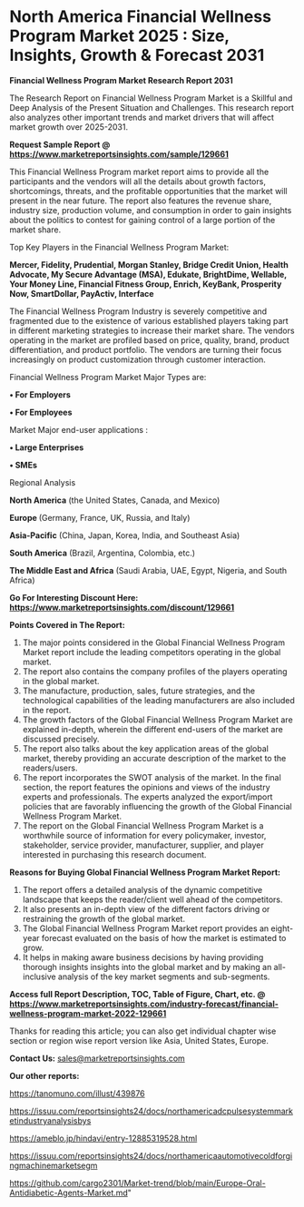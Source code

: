 # North America Financial Wellness Program Market 2025 : Size, Insights, Growth & Forecast 2031

<strong>Financial Wellness Program Market Research Report 2031</strong>

The Research Report on Financial Wellness Program Market is a Skillful and Deep Analysis of the Present Situation and Challenges. This research report also analyzes other important trends and market drivers that will affect market growth over 2025-2031.

<strong>Request Sample Report @ <a href=https://www.marketreportsinsights.com/sample/129661>https://www.marketreportsinsights.com/sample/129661</a></strong>

This Financial Wellness Program market report aims to provide all the participants and the vendors will all the details about growth factors, shortcomings, threats, and the profitable opportunities that the market will present in the near future. The report also features the revenue share, industry size, production volume, and consumption in order to gain insights about the politics to contest for gaining control of a large portion of the market share.

Top Key Players in the Financial Wellness Program Market:

<strong>Mercer, Fidelity, Prudential, Morgan Stanley, Bridge Credit Union, Health Advocate, My Secure Advantage (MSA), Edukate, BrightDime, Wellable, Your Money Line, Financial Fitness Group, Enrich, KeyBank, Prosperity Now, SmartDollar, PayActiv, Interface</strong>

The Financial Wellness Program Industry is severely competitive and fragmented due to the existence of various established players taking part in different marketing strategies to increase their market share. The vendors operating in the market are profiled based on price, quality, brand, product differentiation, and product portfolio. The vendors are turning their focus increasingly on product customization through customer interaction.

Financial Wellness Program Market Major Types are:

<strong>• For Employers

• For Employees</strong>

Market Major end-user applications :

<strong>• Large Enterprises

• SMEs</strong>

Regional Analysis

</u><strong><b>North America</b></strong> (the United States, Canada, and Mexico)

<strong><b>Europe </b></strong>(Germany, France, UK, Russia, and Italy)

<strong><b>Asia-Pacific</b></strong> (China, Japan, Korea, India, and Southeast Asia)

<strong><b>South America</b></strong> (Brazil, Argentina, Colombia, etc.)

<strong><b>The Middle East and Africa</b></strong> (Saudi Arabia, UAE, Egypt, Nigeria, and South Africa)

<strong>Go For Interesting Discount Here: <a href=https://www.marketreportsinsights.com/discount/129661>https://www.marketreportsinsights.com/discount/129661</a></strong>

<strong>Points Covered in The Report:</strong>
<ol>
  <li>The major points considered in the Global Financial Wellness Program Market report include the leading competitors operating in the global market.</li>
  <li>The report also contains the company profiles of the players operating in the global market.</li>
  <li>The manufacture, production, sales, future strategies, and the technological capabilities of the leading manufacturers are also included in the report.</li>
  <li>The growth factors of the Global Financial Wellness Program Market are explained in-depth, wherein the different end-users of the market are discussed precisely.</li>
  <li>The report also talks about the key application areas of the global market, thereby providing an accurate description of the market to the readers/users.</li>
  <li>The report incorporates the SWOT analysis of the market. In the final section, the report features the opinions and views of the industry experts and professionals. The experts analyzed the export/import policies that are favorably influencing the growth of the Global Financial Wellness Program Market.</li>
  <li>The report on the Global Financial Wellness Program Market is a worthwhile source of information for every policymaker, investor, stakeholder, service provider, manufacturer, supplier, and player interested in purchasing this research document.</li>
</ol>
<strong>Reasons for Buying Global Financial Wellness Program Market Report:</strong>

<ol>
  <li>The report offers a detailed analysis of the dynamic competitive landscape that keeps the reader/client well ahead of the competitors.</li>
  <li>It also presents an in-depth view of the different factors driving or restraining the growth of the global market.</li>
  <li>The Global Financial Wellness Program Market report provides an eight-year forecast evaluated on the basis of how the market is estimated to grow.</li>
  <li>It helps in making aware business decisions by having providing thorough insights insights into the global market and by making an all-inclusive analysis of the key market segments and sub-segments.</li>
</ol>
<strong>Access full Report Description, TOC, Table of Figure, Chart, etc. @ <a href=https://www.marketreportsinsights.com/industry-forecast/financial-wellness-program-market-2022-129661>https://www.marketreportsinsights.com/industry-forecast/financial-wellness-program-market-2022-129661</a></strong>


Thanks for reading this article; you can also get individual chapter wise section or region wise report version like Asia, United States, Europe.

<strong>Contact Us:</strong>
sales@marketreportsinsights.com

<strong>Our other reports:</strong>

<a href=https://tanomuno.com/illust/439876>https://tanomuno.com/illust/439876</a>

<a href=https://issuu.com/reportsinsights24/docs/northamericadcpulsesystemmarketindustryanalysisbys>https://issuu.com/reportsinsights24/docs/northamericadcpulsesystemmarketindustryanalysisbys</a>

<a href=https://ameblo.jp/hindavi/entry-12885319528.html>https://ameblo.jp/hindavi/entry-12885319528.html</a>

<a href=https://issuu.com/reportsinsights24/docs/northamericaautomotivecoldforgingmachinemarketsegm>https://issuu.com/reportsinsights24/docs/northamericaautomotivecoldforgingmachinemarketsegm</a>

<a href=https://github.com/cargo2301/Market-trend/blob/main/Europe-Oral-Antidiabetic-Agents-Market.md>https://github.com/cargo2301/Market-trend/blob/main/Europe-Oral-Antidiabetic-Agents-Market.md</a>"
